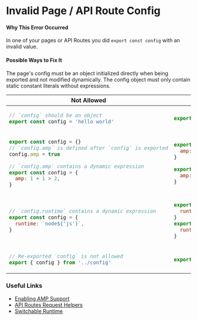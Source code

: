 # Invalid Page / API Route Config

#### Why This Error Occurred

In one of your pages or API Routes you did `export const config` with an invalid value.

#### Possible Ways to Fix It

The page's config must be an object initialized directly when being exported and not modified dynamically.
The config object must only contain static constant literals without expressions.

<table>
<thead>
  <tr>
    <th>Not Allowed</th>
    <th>Allowed</th>
  </tr>
</thead>
<tbody>

<tr>
<td>

```js
// `config` should be an object
export const config = 'hello world'
```

</td>
<td>

```js
export const config = {}
```

</td>
</tr>

<tr>
<td>

```js
export const config = {}
// `config.amp` is defined after `config` is exported
config.amp = true

// `config.amp` contains a dynamic expression
export const config = {
  amp: 1 + 1 > 2,
}
```

</td>
<td>

```js
export const config = {
  amp: true,
}

export const config = {
  amp: false,
}
```

</td>
</tr>

<tr>
<td>

```js
// `config.runtime` contains a dynamic expression
export const config = {
  runtime: `node${'js'}`,
}
```

</td>
<td>

```js
export const config = {
  runtime: 'nodejs',
}
export const config = {
  runtime: `nodejs`,
}
```

</td>
</tr>

<tr>
<td>

```js
// Re-exported `config` is not allowed
export { config } from '../config'
```

</td>
<td>

```js
export const config = {}
```

</td>
</tr>

</tbody>
</table>

### Useful Links

- [Enabling AMP Support](https://nextjs.org/docs/advanced-features/amp-support/introduction)
- [API Routes Request Helpers](https://nextjs.org/docs/api-routes/request-helpers)
- [Switchable Runtime](https://nextjs.org/docs/advanced-features/react-18/switchable-runtime)

